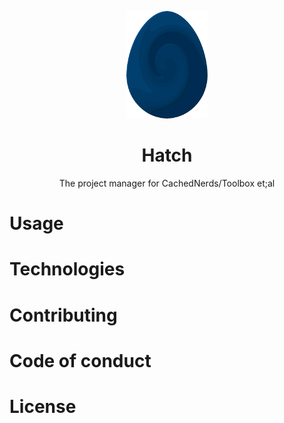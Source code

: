 <p align = "center"><img src="logo/egg.png" /></p>

<h1 align="center">Hatch</h1>
<p align="center">The project manager for CachedNerds/Toolbox et;al</p>

# Usage

# Technologies

# Contributing

# Code of conduct

# License
